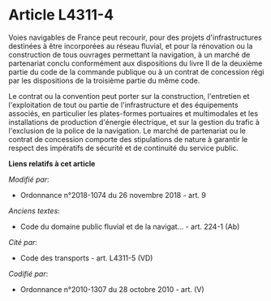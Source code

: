 # Article L4311-4

Voies navigables de France peut recourir, pour des projets d'infrastructures destinées à être incorporées au réseau fluvial,
et pour la rénovation ou la construction de tous ouvrages permettant la navigation, à un marché de partenariat conclu
conformément aux dispositions du livre II de la deuxième partie du code de la commande publique ou à un contrat de concession
régi par les dispositions de la troisième partie du même code.

Le contrat ou la convention peut porter sur la construction, l'entretien et l'exploitation de tout ou partie de
l'infrastructure et des équipements associés, en particulier les plates-formes portuaires et multimodales et les
installations de production d'énergie électrique, et sur la gestion du trafic à l'exclusion de la police de la navigation. Le
marché de partenariat ou le contrat de concession comporte des stipulations de nature à garantir le respect des impératifs de
sécurité et de continuité du service public.

**Liens relatifs à cet article**

_Modifié par_:

  - Ordonnance n°2018-1074 du 26 novembre 2018 - art. 9

_Anciens textes_:

  - Code du domaine public fluvial et de la navigat... - art. 224-1 (Ab)

_Cité par_:

  - Code des transports - art. L4311-5 (VD)

_Codifié par_:

  - Ordonnance n°2010-1307 du 28 octobre 2010 - art. (V)
